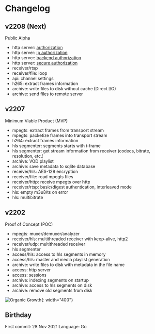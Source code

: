 # Changelog

## v2208 (Next)

Public Alpha

- http server: [authorization](auth/index.md)
- http server: [ip authorization](auth/ip.md)
- http server: [backend authorization](auth/backend.md)
- http server: [secure authorization](auth/securetoken.md)
- receiver/rtsp
- receiver/file: loop
- api: channel settings
- h265: extract frames information
- archive: write files to disk without cache (Direct I/O)
- archive: send files to remote server

## v2207

Minimum Viable Product (MVP)

- mpegts: extract frames from transport stream
- mpegts: packetize frames into transport stream
- h264: extract frames information
- hls segmenter: segments starts with i-frame
- hls segmenter: get stream information from receiver (codecs, bitrate, resolution, etc.)
- archive: VOD playlist
- archive: save metadata to sqlite database
- receiver/hls: AES-128 encryption
- receiver/file: read mpegts files
- receiver/http: receive mpegts over http
- receiver/rtsp: basic/digest authentication, interleaved mode
- hls: empty m3u8/ts on error
- hls: multibitrate

## v2202

Proof of Concept (POC)

- mpegts: muxer/demuxer/analyzer
- receiver/hls: multithreaded receiver with keep-alive, http2
- receiver/udp: multithreaded receiver
- hls segmenter
- access/hls: access to hls segments in memory
- access/hls: master and media playlist generation
- archive: write files to disk with metadata in the file name
- access: http server
- access: sessions
- archive: indexing segments on startup
- archive: access to hls segments on disk
- archive: remove old segments from disk

![Organic Growth](https://www.monkeyuser.com/assets/images/2021/233-organic-growth.png){: width="400"}

## Birthday

First commit: 28 Nov 2021
Language: Go
